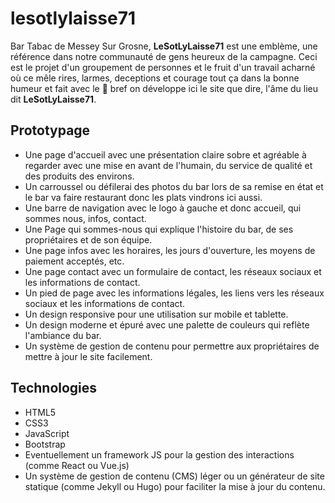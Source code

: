 # lesotlylaisse71

Bar Tabac de Messey Sur Grosne, __LeSotLyLaisse71__ est une emblème, une référence dans notre communauté de gens heureux de la campagne. Ceci est le projet d'un groupement de personnes et le fruit d'un travail acharné où ce mêle rires, larmes, deceptions et courage tout ça dans la bonne humeur et fait avec le 💜 bref on développe ici le site que dire, l'âme du lieu dit **LeSotLyLaisse71**.

## Prototypage

- Une page d'accueil avec une présentation claire sobre et agréable à regarder avec une mise en avant de l'humain, du service de qualité et des produits des environs.
- Un carroussel ou défilerai des photos du bar lors de sa remise en état et le bar va faire restaurant donc les plats vindrons ici aussi.
- Une barre de navigation avec le logo à gauche et donc accueil, qui sommes nous, infos, contact.
- Une Page qui sommes-nous qui explique l'histoire du bar, de ses propriétaires et de son équipe.
- Une page infos avec les horaires, les jours d'ouverture, les moyens de paiement acceptés, etc.
- Une page contact avec un formulaire de contact, les réseaux sociaux et les informations de contact.
- Un pied de page avec les informations légales, les liens vers les réseaux sociaux et les informations de contact.
- Un design responsive pour une utilisation sur mobile et tablette.
- Un design moderne et épuré avec une palette de couleurs qui reflète l'ambiance du bar.
- Un système de gestion de contenu pour permettre aux propriétaires de mettre à jour le site facilement.

## Technologies
- HTML5
- CSS3
- JavaScript
- Bootstrap
- Eventuellement un framework JS pour la gestion des interactions (comme React ou Vue.js)
- Un système de gestion de contenu (CMS) léger ou un générateur de site statique (comme Jekyll ou Hugo) pour faciliter la mise à jour du contenu.

